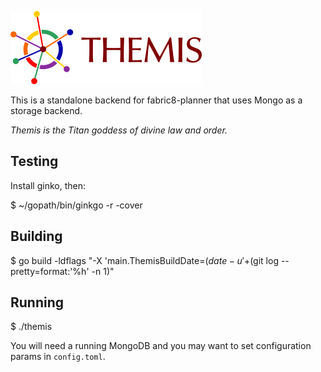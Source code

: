 ![Themis Project](https://raw.githubusercontent.com/michaelkleinhenz/themis/master/logo.png)

This is a standalone backend for fabric8-planner that uses Mongo as a storage backend.

_Themis is the Titan goddess of divine law and order._

## Testing

Install ginko, then:

  $ ~/gopath/bin/ginkgo -r -cover

## Building

  $ go build -ldflags "-X 'main.ThemisBuildDate=$(date -u '+%Y-%m-%d %H:%M:%S')' -X main.ThemisVersion=$(git log --pretty=format:'%h' -n 1)"

## Running

  $ ./themis

You will need a running MongoDB and you may want to set configuration params in `config.toml`. 
